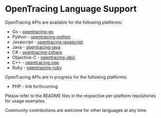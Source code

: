 # OpenTracing Language Support

OpenTracing APIs are available for the following platforms:

* Go - [opentracing-go](https://github.com/opentracing/opentracing-go)
* Python - [opentracing-python](https://github.com/opentracing/opentracing-python)
* Javascript - [opentracing-javascript](https://github.com/opentracing/opentracing-javascript)
* Java - [opentracing-java](https://github.com/opentracing/opentracing-java)
* C# - [opentracing-csharp](https://github.com/opentracing/opentracing-csharp)
* Objective-C - [opentracing-objc](https://github.com/opentracing/opentracing-objc)
* C++ - [opentracing-cpp](https://github.com/opentracing/opentracing-cpp)
* Ruby - [opentracing-ruby](https://github.com/opentracing/opentracing-ruby)

OpenTracing APIs are in progress for the following platforms:

* PHP - link forthcoming

Please refer to the README files in the respective per-platform repositories for usage examples.

Community contributions are welcome for other languages at any time.
